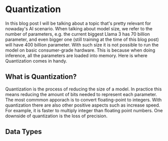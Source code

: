 # Quantization 

In this blog post I will be talking about a topic that's pretty relevant for nowaday's AI scenario. When talking about model size, we refer to the number of parameters, e.g. the current biggest Llama 3 has 70 billion parameter, and even bigger one (still training at the time of this blog post) will have 400 billion parameter. With such size it is not possible to run the model on basic consumer-grade hardware. This is because when doing inference, all the parameters are loaded into memory. Here is where Quantization comes in handy.  


## What is Quantization?

Quantization is the process of reducing the size of a model. In practice this means reducing the amount of bits needed to represent each parameter. The most commmon apporach is to convert floating-point to integers. 
With quantization there are also other positive aspects such as increase speed. For example, it is faster to multiply integer than floating point numbers.
One downside of quantization is the loss of precision.

## Data Types


